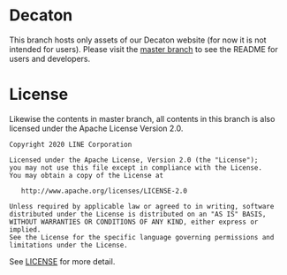 Decaton
=======

This branch hosts only assets of our Decaton website (for now it is not intended for users).
Please visit the [master branch](https://github.com/line/decaton/blob/master/README.md) to see the README for users and developers.

# License

Likewise the contents in master branch, all contents in this branch is also licensed under the Apache License Version 2.0.

```
Copyright 2020 LINE Corporation

Licensed under the Apache License, Version 2.0 (the "License");
you may not use this file except in compliance with the License.
You may obtain a copy of the License at

   http://www.apache.org/licenses/LICENSE-2.0

Unless required by applicable law or agreed to in writing, software
distributed under the License is distributed on an "AS IS" BASIS,
WITHOUT WARRANTIES OR CONDITIONS OF ANY KIND, either express or implied.
See the License for the specific language governing permissions and
limitations under the License.
```

See [LICENSE](LICENSE) for more detail.
